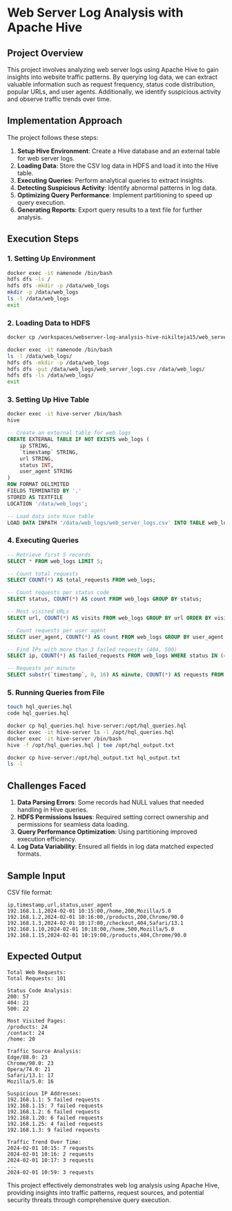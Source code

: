 # Web Server Log Analysis with Apache Hive

## Project Overview
This project involves analyzing web server logs using Apache Hive to gain insights into website traffic patterns. By querying log data, we can extract valuable information such as request frequency, status code distribution, popular URLs, and user agents. Additionally, we identify suspicious activity and observe traffic trends over time.

## Implementation Approach
The project follows these steps:
1. **Setup Hive Environment**: Create a Hive database and an external table for web server logs.
2. **Loading Data**: Store the CSV log data in HDFS and load it into the Hive table.
3. **Executing Queries**: Perform analytical queries to extract insights.
4. **Detecting Suspicious Activity**: Identify abnormal patterns in log data.
5. **Optimizing Query Performance**: Implement partitioning to speed up query execution.
6. **Generating Reports**: Export query results to a text file for further analysis.

## Execution Steps
### 1. Setting Up Environment
```sh
docker exec -it namenode /bin/bash
hdfs dfs -ls /
hdfs dfs -mkdir -p /data/web_logs
mkdir -p /data/web_logs
ls -l /data/web_logs
exit
```

### 2. Loading Data to HDFS
```sh
docker cp /workspaces/webserver-log-analysis-hive-nikilteja15/web_server_logs.csv namenode:/data/web_logs/web_server_logs.csv

docker exec -it namenode /bin/bash
ls -l /data/web_logs/
hdfs dfs -mkdir -p /data/web_logs
hdfs dfs -put /data/web_logs/web_server_logs.csv /data/web_logs/
hdfs dfs -ls /data/web_logs/
exit
```

### 3. Setting Up Hive Table
```sh
docker exec -it hive-server /bin/bash
hive
```
```sql
-- Create an external table for web logs
CREATE EXTERNAL TABLE IF NOT EXISTS web_logs (
    ip STRING,
    `timestamp` STRING,
    url STRING,
    status INT,
    user_agent STRING
)
ROW FORMAT DELIMITED
FIELDS TERMINATED BY ','
STORED AS TEXTFILE
LOCATION '/data/web_logs';

-- Load data into Hive table
LOAD DATA INPATH '/data/web_logs/web_server_logs.csv' INTO TABLE web_logs;
```

### 4. Executing Queries
```sql
-- Retrieve first 5 records
SELECT * FROM web_logs LIMIT 5;

-- Count total requests
SELECT COUNT(*) AS total_requests FROM web_logs;

-- Count requests per status code
SELECT status, COUNT(*) AS count FROM web_logs GROUP BY status;

-- Most visited URLs
SELECT url, COUNT(*) AS visits FROM web_logs GROUP BY url ORDER BY visits DESC LIMIT 3;

-- Count requests per user agent
SELECT user_agent, COUNT(*) AS count FROM web_logs GROUP BY user_agent ORDER BY count DESC;

-- Find IPs with more than 3 failed requests (404, 500)
SELECT ip, COUNT(*) AS failed_requests FROM web_logs WHERE status IN (404, 500) GROUP BY ip HAVING COUNT(*) > 3;

-- Requests per minute
SELECT substr(`timestamp`, 0, 16) AS minute, COUNT(*) AS requests FROM web_logs GROUP BY substr(`timestamp`, 0, 16) ORDER BY minute;
```

### 5. Running Queries from File
```sh
touch hql_queries.hql
code hql_queries.hql

docker cp hql_queries.hql hive-server:/opt/hql_queries.hql
docker exec -it hive-server ls -l /opt/hql_queries.hql
docker exec -it hive-server /bin/bash
hive -f /opt/hql_queries.hql | tee /opt/hql_output.txt

docker cp hive-server:/opt/hql_output.txt hql_output.txt
ls -l
```

## Challenges Faced
1. **Data Parsing Errors**: Some records had NULL values that needed handling in Hive queries.
2. **HDFS Permissions Issues**: Required setting correct ownership and permissions for seamless data loading.
3. **Query Performance Optimization**: Using partitioning improved execution efficiency.
4. **Log Data Variability**: Ensured all fields in log data matched expected formats.

## Sample Input
CSV file format:
```csv
ip,timestamp,url,status,user_agent
192.168.1.1,2024-02-01 10:15:00,/home,200,Mozilla/5.0
192.168.1.2,2024-02-01 10:16:00,/products,200,Chrome/90.0
192.168.1.3,2024-02-01 10:17:00,/checkout,404,Safari/13.1
192.168.1.10,2024-02-01 10:18:00,/home,500,Mozilla/5.0
192.168.1.15,2024-02-01 10:19:00,/products,404,Chrome/90.0
```

## Expected Output
```
Total Web Requests:
Total Requests: 101

Status Code Analysis:
200: 57
404: 21
500: 22

Most Visited Pages:
/products: 24
/contact: 24
/home: 20

Traffic Source Analysis:
Edge/88.0: 23
Chrome/90.0: 23
Opera/74.0: 21
Safari/13.1: 17
Mozilla/5.0: 16

Suspicious IP Addresses:
192.168.1.1: 5 failed requests
192.168.1.15: 7 failed requests
192.168.1.2: 6 failed requests
192.168.1.20: 6 failed requests
192.168.1.25: 4 failed requests
192.168.1.3: 9 failed requests

Traffic Trend Over Time:
2024-02-01 10:15: 7 requests
2024-02-01 10:16: 2 requests
2024-02-01 10:17: 3 requests
...
2024-02-01 10:59: 3 requests
```

This project effectively demonstrates web log analysis using Apache Hive, providing insights into traffic patterns, request sources, and potential security threats through comprehensive query execution.

